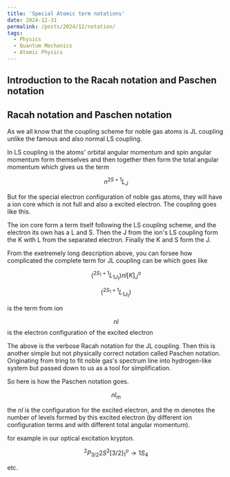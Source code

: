 ```yaml
---
title: 'Special Atomic term notations'
date: 2024-12-31
permalink: /posts/2024/12/notation/
tags:
  - Physics
  - Quantum Mechanics
  - Atomic Physics
---
```

Introduction to the Racah notation and Paschen notation
------
Racah notation and Paschen notation
------


As we all know that the coupling scheme for noble gas atoms is JL coupling unlike the famous and also normal LS coupling.

In LS coupling is the atoms' orbital angular momentum and spin angular momentum form themselves and then together then form the total angular momentum which gives us the term

$$
n^{2S+1}L_{J}
$$

But for the special electron configuration of noble gas atoms, they will have a ion core which is not full and also a excited electron. The coupling goes like this.

The ion core form a term itself following the LS coupling scheme, and the electron its own has a L and S. Then the J from the ion's LS coupling form the K with L from the separated electron. Finally the K and S form the J.

From the exetremely long description above, you can forsee how complicated the complete term for JL coupling can be which goes like

$$
(^{2S_1+1}L_{1J_1})nl[K]_J^{o}
$$

$$
(^{2S_1+1}L_{1J_1})
$$

is the term from ion

$$
nl
$$
is the electron configuration of the excited electron

The above is the verbose Racah notation for the JL coupling. Then this is another simple but not physically correct notation called Paschen notation. Originating from tring to fit noble gas's spectrum line into hydrogen-like system but passed down to us as a tool for simplification.

So here is how the Paschen notation goes.

$$
nl_{m}
$$

the $nl$ is the configuration for the excited electron, and the m denotes the number of levels formed by this excited electron (by different ion configuration terms and with different total angular momentum).

for example in our optical excitation krypton.

$$
^2P_{3/2}2S^2[3/2]_{1}^{o}\rightarrow 1S_4
$$

etc.
